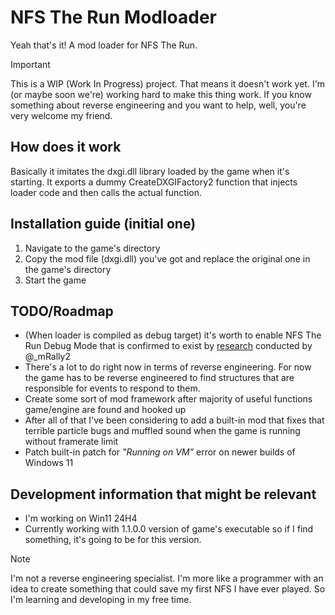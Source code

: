 # NFS The Run Modloader
Yeah that's it! A mod loader for NFS The Run.

> [!IMPORTANT]
> This is a WIP (Work In Progress) project. That means it doesn't work yet. I'm (or maybe soon we're) working hard
> to make this thing work. If you know something about reverse engineering and you want to help, well, you're very welcome my friend.

## How does it work
Basically it imitates the dxgi.dll library loaded by the game when it's starting. It exports a dummy CreateDXGIFactory2 function
that injects loader code and then calls the actual function.

## Installation guide (initial one)
1. Navigate to the game's directory
2. Copy the mod file (dxgi.dll) you've got and replace the original one in the game's directory
3. Start the game

## TODO/Roadmap
- (When loader is compiled as debug target) it's worth to enable NFS The Run Debug Mode that is confirmed to exist by [research](https://github.com/mRally2/The-Run-Tools-Research.git) conducted by @_mRally2
- There's a lot to do right now in terms of reverse engineering. For now the game has to be reverse engineered to find structures that are responsible
for events to respond to them.
- Create some sort of mod framework after majority of useful functions game/engine are found and hooked up
- After all of that I've been considering to add a built-in mod that fixes that terrible particle bugs and muffled sound when the game is running without framerate limit
- Patch built-in patch for *"Running on VM"* error on newer builds of Windows 11

## Development information that might be relevant
- I'm working on Win11 24H4
- Currently working with 1.1.0.0 version of game's executable so if I find something, it's going to be for this version.

> [!NOTE]
> I'm not a reverse engineering specialist. I'm more like a programmer with an idea to create something that could
> save my first NFS I have ever played. So I'm learning and developing in my free time.
